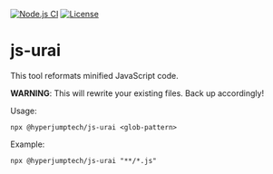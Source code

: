 [![Node.js CI](https://github.com/hyperjumptech/js-urai/workflows/Node.js%20CI/badge.svg)](https://github.com/hyperjumptech/js-urai/actions)
[![License](https://img.shields.io/badge/License-Apache%202.0-blue.svg)](https://opensource.org/licenses/Apache-2.0)

# js-urai

This tool reformats minified JavaScript code.

**WARNING**: This will rewrite your existing files. Back up accordingly!

Usage:
```
npx @hyperjumptech/js-urai <glob-pattern>
```

Example:
```
npx @hyperjumptech/js-urai "**/*.js"
```
